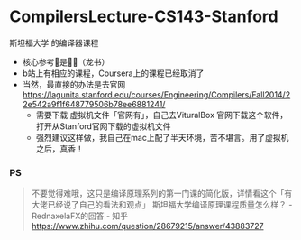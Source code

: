 # CompilersLecture-CS143-Stanford
斯坦福大学 的编译器课程

- 核心参考📖是🐲📖（龙书）
- b站上有相应的课程，Coursera上的课程已经取消了
- 当然，最直接的办法是去官网 https://lagunita.stanford.edu/courses/Engineering/Compilers/Fall2014/22e542a9f1f648779506b78ee6881241/
  - 需要下载 虚拟机文件「官网有」，自己去VituralBox 官网下载这个软件，打开从Stanford官网下载的虚拟机文件
  - 强烈建议这样做，我自己在mac上配了半天环境，苦不堪言。用了虚拟机之后，真香！



### PS
> 不要觉得难哦，这只是编译原理系列的第一门课的简化版，详情看这个「有大佬已经说了自己的看法和观点」
斯坦福大学编译原理课程质量怎么样？ - RednaxelaFX的回答 - 知乎
https://www.zhihu.com/question/28679215/answer/43883727
